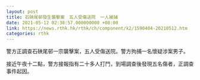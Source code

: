 ```yaml
---
layout: post
title: 石硤尾邨發生襲擊案　五人受傷送院　一人被捕
date: 2021-05-12 02:38:57.000000000 +08:00
link: https://news.rthk.hk/rthk/ch/component/k2/1590404-20210512.htm
categories: rthk
---
```


警方正調查石硤尾邨一宗襲擊案，五人受傷送院。警方拘捕一名懷疑涉案男子。

接近午夜十二點，警方接報指有二十多人打鬥，到場調查後發現五名傷者，正調查事件起因。

